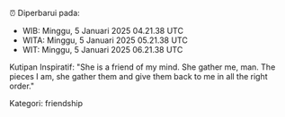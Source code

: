 ⏰ Diperbarui pada:
- WIB: Minggu, 5 Januari 2025 04.21.38 UTC
- WITA: Minggu, 5 Januari 2025 05.21.38 UTC
- WIT: Minggu, 5 Januari 2025 06.21.38 UTC

Kutipan Inspiratif:
"She is a friend of my mind. She gather me, man. The pieces I am, she gather them and give them back to me in all the right order."


Kategori: friendship

